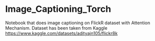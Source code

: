 # Image_Captioning_Torch

Notebook that does image captioning on FlickR dataset with Attention Mechanism. 
Dataset has been taken from Kaggle https://www.kaggle.com/datasets/adityajn105/flickr8k





